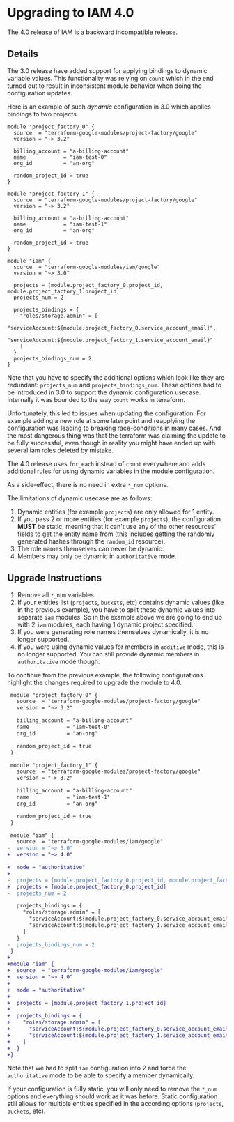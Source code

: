 # Upgrading to IAM 4.0

The 4.0 release of IAM is a backward incompatible release.

## Details

The 3.0 release have added support for applying bindings to dynamic variable values. This functionality was relying on `count` which
in the end turned out to result in inconsistent module behavior
when doing the configuration updates.

Here is an example of such *dynamic* configuration in 3.0
which applies bindings to two projects.

```hcl
module "project_factory_0" {
  source  = "terraform-google-modules/project-factory/google"
  version = "~> 3.2"

  billing_account = "a-billing-account"
  name            = "iam-test-0"
  org_id          = "an-org"

  random_project_id = true
}

module "project_factory_1" {
  source  = "terraform-google-modules/project-factory/google"
  version = "~> 3.2"

  billing_account = "a-billing-account"
  name            = "iam-test-1"
  org_id          = "an-org"

  random_project_id = true
}

module "iam" {
  source  = "terraform-google-modules/iam/google"
  version = "~> 3.0"

  projects = [module.project_factory_0.project_id, module.project_factory_1.project_id]
  projects_num = 2

  projects_bindings = {
    "roles/storage.admin" = [
      "serviceAccount:${module.project_factory_0.service_account_email}",
      "serviceAccount:${module.project_factory_1.service_account_email}"
    ]
  }
  projects_bindings_num = 2
}
```

Note that you have to specify the additional options which look like
they are redundant: `projects_num` and `projects_bindings_num`. These
options had to be introduced in 3.0 to support the dynamic configuration
usecase. Internally it was bounded to the way `count` works in terraform.

Unfortunately, this led to issues when updating the configuration.
For example adding a new role at some later point and reapplying the
configuration was leading to breaking race-conditions in many cases.
And the most dangerous thing was that the terraform was claiming the
update to be fully successful, even though in reality you might have
ended up with several iam roles deleted by mistake.

The 4.0 release uses `for_each` instead of `count` everywhere and adds
additional rules for using dynamic variables in the module configuration.

As a side-effect, there is no need in extra `*_num` options.

The limitations of dynamic usecase are as follows:

1. Dynamic entities (for example `projects`) are only allowed for 1 entity.
2. If you pass 2 or more entities (for example `projects`), the configuration **MUST** be static, meaning that it can't use any of the other resources' fields to get the entity name from (this includes getting the randomly generated hashes through the `random_id` resource).
3. The role names themselves can never be dynamic.
4. Members may only be dynamic in `authoritative` mode.

## Upgrade Instructions

1. Remove all `*_num` variables.
2. If your entities list (`projects`, `buckets`, etc) contains dynamic values (like in the previous example), you have to split these dynamic values into separate `iam` modules. So in the example above we are going to end up with 2 `iam` modules, each having 1 dynamic project specified.
3. If you were generating role names themselves dynamically, it is no longer supported.
4. If you were using dynamic values for members in `additive` mode, this is no longer supported. You can still provide dynamic members in `authoritative` mode though.

To continue from the previous example, the following configurations
highlight the changes required to upgrade the module to 4.0.

```diff
 module "project_factory_0" {
   source  = "terraform-google-modules/project-factory/google"
   version = "~> 3.2"

   billing_account = "a-billing-account"
   name            = "iam-test-0"
   org_id          = "an-org"

   random_project_id = true
 }

 module "project_factory_1" {
   source  = "terraform-google-modules/project-factory/google"
   version = "~> 3.2"

   billing_account = "a-billing-account"
   name            = "iam-test-1"
   org_id          = "an-org"

   random_project_id = true
 }

 module "iam" {
   source  = "terraform-google-modules/iam/google"
-  version = "~> 3.0"
+  version = "~> 4.0"

+  mode = "authoritative"
+
-  projects = [module.project_factory_0.project_id, module.project_factory_1.project_id]
+  projects = [module.project_factory_0.project_id]
-  projects_num = 2

   projects_bindings = {
     "roles/storage.admin" = [
       "serviceAccount:${module.project_factory_0.service_account_email}",
       "serviceAccount:${module.project_factory_1.service_account_email}"
     ]
   }
-  projects_bindings_num = 2
 }
+
+module "iam" {
+  source  = "terraform-google-modules/iam/google"
+  version = "~> 4.0"
+
+  mode = "authoritative"
+
+  projects = [module.project_factory_1.project_id]
+
+  projects_bindings = {
+    "roles/storage.admin" = [
+      "serviceAccount:${module.project_factory_0.service_account_email}",
+      "serviceAccount:${module.project_factory_1.service_account_email}"
+    ]
+  }
+}
```

Note that we had to split `iam` configuration into 2 and force the
`authoritative` mode to be able to specify a member dynamically.

If your configuration is fully static, you will only need to remove
the `*_num` options and everything should work as it was before. Static
configuration still allows for multiple entities specified in the
according options (`projects`, `buckets`, etc).
